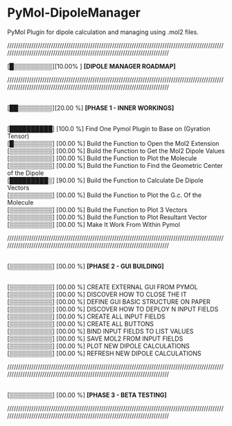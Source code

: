 # PyMol-DipoleManager

PyMol Plugin for dipole calculation and managing using .mol2 files.

/////////////////////////////////////////////////////////////////////////////////////////////////////////////////////////////////////////////////////////////////////////////

[█▒▒▒▒▒▒▒▒▒][10.00% ] <b>[DIPOLE MANAGER ROADMAP]</b>

/////////////////////////////////////////////////////////////////////////////////////////////////////////////////////////////////////////////////////////////////////////////

<br>[██▒▒▒▒▒▒▒▒][20.00 %] <b>[PHASE 1 - INNER WORKINGS]</b>

<br>[██████████] [100.0 %] Find One Pymol Plugin to Base on (Gyration Tensor)
<br>[█▒▒▒▒▒▒▒▒▒] [00.00 %] Build the Function to Open the Mol2 Extension
<br>[▒▒▒▒▒▒▒▒▒▒] [00.00 %] Build the Function to Get the Mol2 Dipole Values
<br>[▒▒▒▒▒▒▒▒▒▒] [00.00 %] Build the Function to Plot the Molecule
<br>[▒▒▒▒▒▒▒▒▒▒] [00.00 %] Build the Function to Find the Geometric Center of the Dipole
<br>[█████████▒] [90.00 %] Build the Function to Calculate De Dipole Vectors
<br>[▒▒▒▒▒▒▒▒▒▒] [00.00 %] Build the Function to Plot the G.c. Of the Molecule 
<br>[▒▒▒▒▒▒▒▒▒▒] [00.00 %] Build the Function to Plot 3 Vectors
<br>[▒▒▒▒▒▒▒▒▒▒] [00.00 %] Build the Function to Plot Resultant Vector
<br>[▒▒▒▒▒▒▒▒▒▒] [00.00 %] Make It Work From Within Pymol

/////////////////////////////////////////////////////////////////////////////////////////////////////////////////////////////////////////////////////////////////////////////

<br>[▒▒▒▒▒▒▒▒▒▒] [00.00 %] <b>[PHASE 2 - GUI BUILDING]</b>


<br>[▒▒▒▒▒▒▒▒▒▒] [00.00 %] CREATE EXTERNAL GUI FROM PYMOL
<br>[▒▒▒▒▒▒▒▒▒▒] [00.00 %] DISCOVER HOW TO CLOSE THE IT
<br>[▒▒▒▒▒▒▒▒▒▒] [00.00 %] DEFINE GUI BASIC STRUCTURE ON PAPER
<br>[▒▒▒▒▒▒▒▒▒▒] [00.00 %] DISCOVER HOW TO DEPLOY N INPUT FIELDS
<br>[▒▒▒▒▒▒▒▒▒▒] [00.00 %] CREATE ALL INPUT FIELDS
<br>[▒▒▒▒▒▒▒▒▒▒] [00.00 %] CREATE ALL BUTTONS
<br>[▒▒▒▒▒▒▒▒▒▒] [00.00 %] BIND INPUT FIELDS TO LIST VALUES
<br>[▒▒▒▒▒▒▒▒▒▒] [00.00 %] SAVE MOL2 FROM INPUT FIELDS
<br>[▒▒▒▒▒▒▒▒▒▒] [00.00 %] PLOT NEW DIPOLE CALCULATIONS
<br>[▒▒▒▒▒▒▒▒▒▒] [00.00 %] REFRESH NEW DIPOLE CALCULATIONS 


/////////////////////////////////////////////////////////////////////////////////////////////////////////////////////////////////////////////////////////////////////////////

<br>[▒▒▒▒▒▒▒▒▒▒] [00.00 %] <b>[PHASE 3 - BETA TESTING]</b>

/////////////////////////////////////////////////////////////////////////////////////////////////////////////////////////////////////////////////////////////////////////////



